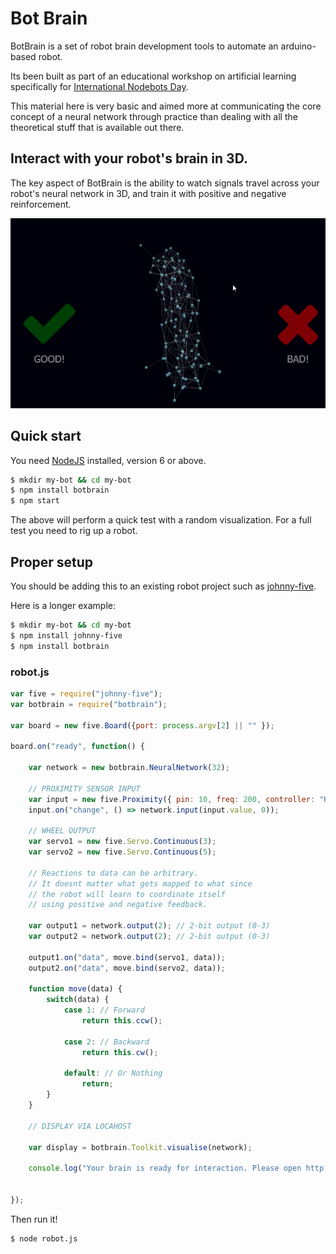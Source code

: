# Bot Brain

BotBrain is a set of robot brain development tools to automate an arduino-based robot. 

Its been built as part of an educational workshop on artificial learning specifically for [International Nodebots Day](https://www.eventbrite.com.au/e/international-nodebots-day-melbourne-2017-tickets-34845310261). 

This material here is very basic and aimed more at communicating the core concept of a neural network through practice than dealing with all the theoretical stuff that is available out there.

## Interact with your robot's brain in 3D.

The key aspect of BotBrain is the ability to watch signals travel across your robot's neural network in 3D, and train it with positive and negative reinforcement.

![brain-3d.png](brain-3d.gif)

## Quick start

You need [NodeJS](https://nodejs.org/en/download/) installed, version 6 or above.

```sh
$ mkdir my-bot && cd my-bot
$ npm install botbrain
$ npm start
```

The above will perform a quick test with a random visualization. For a full test you need to rig up a robot.

## Proper setup

You should be adding this to an existing robot project such as [johnny-five](http://johnny-five.io/).

Here is a longer example:

```sh
$ mkdir my-bot && cd my-bot
$ npm install johnny-five
$ npm install botbrain
```

### robot.js
```js
var five = require("johnny-five");
var botbrain = require("botbrain");

var board = new five.Board({port: process.argv[2] || "" });

board.on("ready", function() {

    var network = new botbrain.NeuralNetwork(32);

    // PROXIMITY SENSOR INPUT
    var input = new five.Proximity({ pin: 10, freq: 200, controller: "HCSR04" });
    input.on("change", () => network.input(input.value, 0));

    // WHEEL OUTPUT
    var servo1 = new five.Servo.Continuous(3);
    var servo2 = new five.Servo.Continuous(5);

    // Reactions to data can be arbitrary.
    // It doesnt matter what gets mapped to what since
    // the robot will learn to coordinate itself
    // using positive and negative feedback.

    var output1 = network.output(2); // 2-bit output (0-3)
    var output2 = network.output(2); // 2-bit output (0-3)

    output1.on("data", move.bind(servo1, data));
    output2.on("data", move.bind(servo2, data));

    function move(data) {
        switch(data) {
            case 1: // Forward
                return this.ccw();

            case 2: // Backward
                return this.cw();

            default: // Or Nothing
                return;
    	}
    }

    // DISPLAY VIA LOCAHOST

    var display = botbrain.Toolkit.visualise(network);

    console.log("Your brain is ready for interaction. Please open http://localhost:" + display.port);


});
```

Then run it!

```sh
$ node robot.js
```
